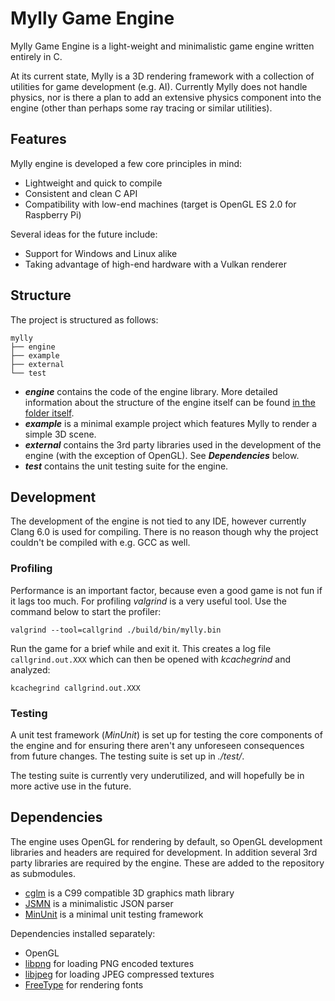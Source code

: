 # Mylly Game Engine

Mylly Game Engine is a light-weight and minimalistic game engine written entirely in C.

At its current state, Mylly is a 3D rendering framework with a collection of utilities for game development (e.g. AI). Currently Mylly does not handle physics, nor is there a plan to add an extensive physics component into the engine (other than perhaps some ray tracing or similar utilities).

## Features

Mylly engine is developed a few core principles in mind:

* Lightweight and quick to compile
* Consistent and clean C API
* Compatibility with low-end machines (target is OpenGL ES 2.0 for Raspberry Pi)

Several ideas for the future include:

* Support for Windows and Linux alike
* Taking advantage of high-end hardware with a Vulkan renderer

## Structure

The project is structured as follows:

```
mylly
├── engine
├── example
├── external
└── test
```

* **_engine_** contains the code of the engine library. More detailed information about the structure of the engine itself can be found [in the folder itself](engine/).
* **_example_** is a minimal example project which features Mylly to render a simple 3D scene.
* **_external_** contains the 3rd party libraries used in the development of the engine (with the exception of OpenGL). See **_Dependencies_** below.
* **_test_** contains the unit testing suite for the engine.

## Development

The development of the engine is not tied to any IDE, however currently Clang 6.0 is used for compiling. There is no reason though why the project couldn't be compiled with e.g. GCC as well.

### Profiling

Performance is an important factor, because even a good game is not fun if it lags too much. For profiling _valgrind_ is a very useful tool. Use the command below to start the profiler:

```
valgrind --tool=callgrind ./build/bin/mylly.bin
```

Run the game for a brief while and exit it. This creates a log file `callgrind.out.XXX` which can then be opened with _kcachegrind_ and analyzed:

```
kcachegrind callgrind.out.XXX
```

### Testing

A unit test framework (_MinUnit_) is set up for testing the core components of the engine and for ensuring there aren't any unforeseen consequences from future changes. The testing suite is set up in _./test/_.

The testing suite is currently very underutilized, and will hopefully be in more active use in the future.

## Dependencies

The engine uses OpenGL for rendering by default, so OpenGL development libraries and headers are required for development. In addition several 3rd party libraries are required by the engine. These are added to the repository as submodules.

* [cglm](https://github.com/recp/cglm.git) is a C99 compatible 3D graphics math library
* [JSMN](https://github.com/zserge/jsmn.git) is a minimalistic JSON parser
* [MinUnit](https://github.com/siu/minunit.git) is a minimal unit testing framework

Dependencies installed separately:

* OpenGL
* [libpng](http://www.libpng.org/pub/png/libpng.html) for loading PNG encoded textures
* [libjpeg](http://ijg.org/) for loading JPEG compressed textures
* [FreeType](https://www.freetype.org/) for rendering fonts
